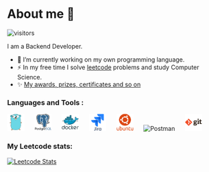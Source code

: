 # About me 👋

<!--
**forChin/forChin** is a ✨ _special_ ✨ repository because its `README.md` (this file) appears on your GitHub profile.

Here are some ideas to get you started:

- 🔭 I’m currently working on ...
- 🌱 I’m currently learning ...
- 👯 I’m looking to collaborate on ...
- 🤔 I’m looking for help with ...
- 💬 Ask me about ...
- 📫 How to reach me: ...
- 😄 Pronouns: ...
- ⚡ Fun fact: ...
-->
![visitors](https://visitor-badge.glitch.me/badge?page_id=forСhin)

I am a Backend Developer.
- 🔭 I’m currently working on my own programming language.
- ⚡ In my free time I solve [leetcode](https://leetcode.com/forChin/) problems and study Computer Science.
- ✨ [My awards, prizes, certificates and so on](https://gist.github.com/forChin/701c8d39eb0639ce6ee0c8cb2e7e880f)
<!--- - 📫 How to reach me: [![Telegram Badge](https://img.shields.io/badge/-seniorGo-blue?style=flat&logo=Telegram&logoColor=white)](http://t.me/seniorGo) -->

### Languages and Tools :

<p>
<img src="https://github.com/devicons/devicon/blob/master/icons/go/go-original.svg" title="Go" alt="Go" width="40" height="40"/>&nbsp &nbsp &nbsp;
<img src="https://github.com/devicons/devicon/blob/master/icons/postgresql/postgresql-original-wordmark.svg" title="PostgreSQL"  alt="PostgreSQL" width="40" height="40"/>&nbsp &nbsp &nbsp;
<img src="https://github.com/devicons/devicon/blob/master/icons/docker/docker-original-wordmark.svg" title="Docker"  alt="Docker" width="40" height="40"/>&nbsp &nbsp &nbsp;
<img src="https://github.com/devicons/devicon/blob/master/icons/jira/jira-original-wordmark.svg" title="Jira"  alt="Jira" width="40" height="40"/>&nbsp &nbsp &nbsp;
<img src="https://github.com/devicons/devicon/blob/master/icons/ubuntu/ubuntu-plain-wordmark.svg" title="Ubuntu"  alt="Ubuntu" width="40" height="40"/>&nbsp &nbsp &nbsp;
<img src="https://www.vectorlogo.zone/logos/getpostman/getpostman-icon.svg" title="Postman"  alt="Postman" width="40" height="40"/>&nbsp &nbsp &nbsp;
<img src="https://github.com/devicons/devicon/blob/master/icons/git/git-original-wordmark.svg" title="Git" **alt="Git" width="40" height="40"/>&nbsp &nbsp &nbsp;
</p>


### My Leetcode stats:
<!--
[![Top Langs](https://github-readme-stats.vercel.app/api/top-langs/?username=forChin&count_private=true&hide=contribs,makefile,shell,html&show_icons=true&layout=compact&theme=dark)](https://github.com/anuraghazra/github-readme-stats)
-->

[![Leetcode Stats](https://leetcode.card.workers.dev/?username=forChin&theme=dark&show_rank=false)](https://leetcode.com/forChin)

<!--
![forChin's GitHub stats](https://github-readme-stats.vercel.app/api?username=forChin&hide=prs,contribs,issues&show_icons=true&theme=dark&custom_title=forChin's+GitHub+stats)
-->
